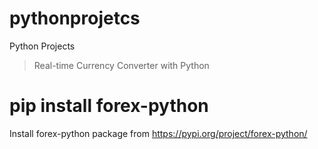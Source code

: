 # pythonprojetcs
Python Projects

> Real-time Currency Converter with Python
# pip install forex-python
Install forex-python package from https://pypi.org/project/forex-python/
